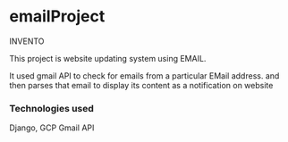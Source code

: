 # emailProject
INVENTO

This project is website updating system using EMAIL.

It used gmail API to check for emails from a particular EMail address. and then parses that email to display its content as a
notification on website

<h3> Technologies used</h3>
Django, GCP Gmail API
